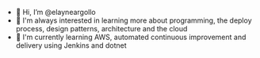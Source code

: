 - 👋 Hi, I’m @elayneargollo
- 👀 I'm always interested in learning more about programming, the deploy process, design patterns, architecture and the cloud
- 🌱 I'm currently learning AWS, automated continuous improvement and delivery using Jenkins and dotnet

<!---
elayneargollo/elayneargollo is a ✨ special ✨ repository because its `README.md` (this file) appears on your GitHub profile.
You can click the Preview link to take a look at your changes.
--->
